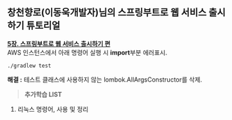 ## 창천향로(이동욱개발자)님의 스프링부트로 웹 서비스 출시하기 튜토리얼

**[5장. 스프링부트로 웹 서비스 출시하기 편](https://jojoldu.tistory.com/263?category=635883)**<br/>
AWS 인스턴스에서 아래 명령어 실행 시 **import**부분 에러표시.
~~~콘솔
./gradlew test
~~~
**해결 :** 테스트 클래스에 사용하지 않는 lombok.AllArgsConstructor를 삭제.

>**추가학습 LIST**<br/>

1. 리눅스 명령어, 사용 및 정리
